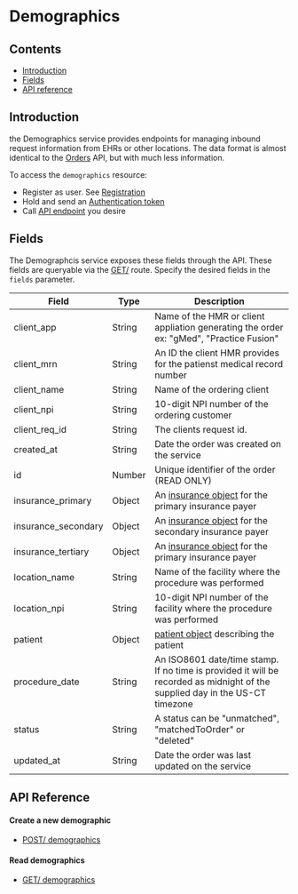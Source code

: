 # Demographics

## Contents

- [Introduction](#introduction)
- [Fields](#Fields)
- [API reference](#api-reference)



## Introduction

the Demographics service provides endpoints for managing inbound request information
from EHRs or other locations. The data format is almost identical to the
[Orders](../orders/README.md) API, but with much less information.

To access the `demographics` resource:

- Register as user. See [Registration](../../registration/README.md)
- Hold and send an [Authentication token](../../authentication/README.md)
- Call [API endpoint](#api-reference) you desire



## Fields

The Demographcis service exposes these fields through the API. These fields are queryable
via the [GET/](./get/GET-demographics.md) route. Specify the desired fields in the `fields`
parameter.

| Field                         | Type        | Description                        |
|-------------------------------|-------------|------------------------------------|
| client_app                    | String      | Name of the HMR or client appliation generating the order<br>ex: "gMed", "Practice Fusion"  |
| client_mrn                    | String      | An ID the client HMR provides for the patienst medical record number |
| client_name                   | String      | Name of the ordering client |
| client_npi                    | String      | 10-digit NPI number of the ordering customer  |
| client_req_id                 | String      | The clients request id.
| created_at                    | String      | Date the order was created on the service |
| id                            | Number      | Unique identifier of the order (READ ONLY)
| insurance_primary             | Object      | An [insurance object](./post/POST-orders.md#insurance-object) for the primary insurance payer  |
| insurance_secondary           | Object      | An [insurance object](./post/POST-orders.md##insurance-object) for the secondary insurance payer  |
| insurance_tertiary            | Object      | An [insurance object](./post/POST-orderes.md##insurance-object) for the primary insurance payer  |
| location_name                 | String      | Name of the facility where the procedure was performed  |
| location_npi                  | String      | 10-digit NPI number of the facility where the procedure was performed |
| patient                       | Object      | [patient object](./post/POST-orders.md#patient-object) describing the patient |
| procedure_date                | String      | An ISO8601 date/time stamp. If no time is provided it will be recorded as midnight of the supplied day in the US-CT timezone  |
| status                        | String      | A status can be "unmatched", "matchedToOrder" or "deleted"  |
| updated_at                    | String      | Date the order was last updated on the service |



## API Reference

#### Create a new demographic
- [POST/ demographics](./post/POST-demographics.md)

#### Read demographics
- [GET/ demographics](./post/GET-demographics.md)

